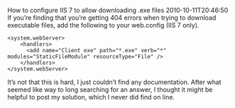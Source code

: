 How to configure IIS 7 to allow downloading .exe files
2010-10-11T20:46:50
If you’re finding that you’re getting 404 errors when trying to download executable files, add the following to your web.config (IIS 7 only).
    
    <system.webServer>  
        <handlers>  
          <add name="Client exe" path="*.exe" verb="*" modules="StaticFileModule" resourceType="File" />  
        </handlers>  
    </system.webServer>

  


It’s not that this is hard, I just couldn’t find any documentation. After what seemed like way to long searching for an answer, I thought it might be helpful to post my solution, which I never did find on line.
